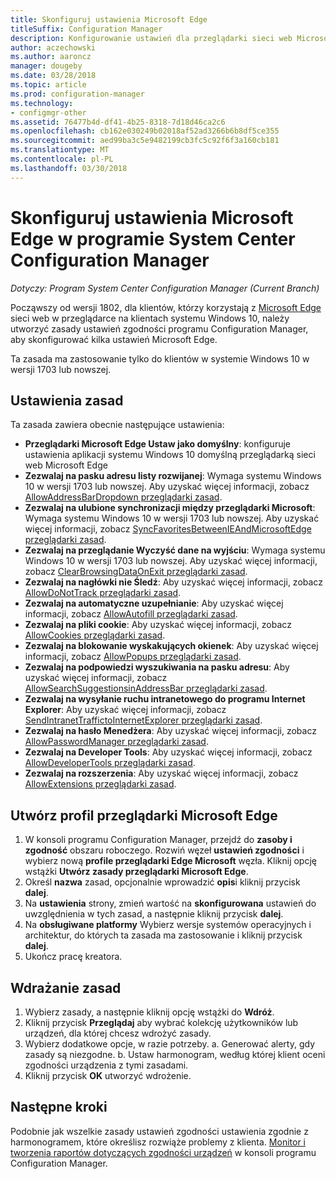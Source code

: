 ```yaml
---
title: Skonfiguruj ustawienia Microsoft Edge
titleSuffix: Configuration Manager
description: Konfigurowanie ustawień dla przeglądarki sieci web Microsoft Edge na klientach systemu Windows 10
author: aczechowski
ms.author: aaroncz
manager: dougeby
ms.date: 03/28/2018
ms.topic: article
ms.prod: configuration-manager
ms.technology:
- configmgr-other
ms.assetid: 76477b4d-df41-4b25-8318-7d18d46ca2c6
ms.openlocfilehash: cb162e030249b02018af52ad3266b6b8df5ce355
ms.sourcegitcommit: aed99ba3c5e9482199cb3fc5c92f6f3a160cb181
ms.translationtype: MT
ms.contentlocale: pl-PL
ms.lasthandoff: 03/30/2018
---
```

# <a name="configure-microsoft-edge-settings-in-system-center-configuration-manager"></a>Skonfiguruj ustawienia Microsoft Edge w programie System Center Configuration Manager

*Dotyczy: Program System Center Configuration Manager (Current Branch)*

<!-- 1357310 -->
Począwszy od wersji 1802, dla klientów, którzy korzystają z [Microsoft Edge](https://technet.microsoft.com/microsoft-edge/bb265256) sieci web w przeglądarce na klientach systemu Windows 10, należy utworzyć zasady ustawień zgodności programu Configuration Manager, aby skonfigurować kilka ustawień Microsoft Edge. 

Ta zasada ma zastosowanie tylko do klientów w systemie Windows 10 w wersji 1703 lub nowszej. <!--511552-->


## <a name="policy-settings"></a>Ustawienia zasad
Ta zasada zawiera obecnie następujące ustawienia:
- **Przeglądarki Microsoft Edge Ustaw jako domyślny**: konfiguruje ustawienia aplikacji systemu Windows 10 domyślną przeglądarką sieci web Microsoft Edge
- **Zezwalaj na pasku adresu listy rozwijanej**: Wymaga systemu Windows 10 w wersji 1703 lub nowszej. Aby uzyskać więcej informacji, zobacz [AllowAddressBarDropdown przeglądarki zasad](/windows/client-management/mdm/policy-csp-browser#browser-allowaddressbardropdown).
- **Zezwalaj na ulubione synchronizacji między przeglądarki Microsoft**: Wymaga systemu Windows 10 w wersji 1703 lub nowszej. Aby uzyskać więcej informacji, zobacz [SyncFavoritesBetweenIEAndMicrosoftEdge przeglądarki zasad](/windows/client-management/mdm/policy-csp-browser#browser-syncfavoritesbetweenieandmicrosoftedge).
- **Zezwalaj na przeglądanie Wyczyść dane na wyjściu**: Wymaga systemu Windows 10 w wersji 1703 lub nowszej. Aby uzyskać więcej informacji, zobacz [ClearBrowsingDataOnExit przeglądarki zasad](/windows/client-management/mdm/policy-csp-browser#browser-clearbrowsingdataonexit).
- **Zezwalaj na nagłówki nie Śledź**: Aby uzyskać więcej informacji, zobacz [AllowDoNotTrack przeglądarki zasad](/windows/client-management/mdm/policy-csp-browser#browser-allowdonottrack).
- **Zezwalaj na automatyczne uzupełnianie**: Aby uzyskać więcej informacji, zobacz [AllowAutofill przeglądarki zasad](/windows/client-management/mdm/policy-csp-browser#browser-allowautofill).
- **Zezwalaj na pliki cookie**: Aby uzyskać więcej informacji, zobacz [AllowCookies przeglądarki zasad](/windows/client-management/mdm/policy-csp-browser#browser-allowcookies).
- **Zezwalaj na blokowanie wyskakujących okienek**: Aby uzyskać więcej informacji, zobacz [AllowPopups przeglądarki zasad](/windows/client-management/mdm/policy-csp-browser#browser-allowpopups).
- **Zezwalaj na podpowiedzi wyszukiwania na pasku adresu**: Aby uzyskać więcej informacji, zobacz [AllowSearchSuggestionsinAddressBar przeglądarki zasad](/windows/client-management/mdm/policy-csp-browser#browser-allowsearchsuggestionsinaddressbar).
- **Zezwalaj na wysyłanie ruchu intranetowego do programu Internet Explorer**: Aby uzyskać więcej informacji, zobacz [SendIntranetTraffictoInternetExplorer przeglądarki zasad](/windows/client-management/mdm/policy-csp-browser#browser-sendintranettraffictointernetexplorer).
- **Zezwalaj na hasło Menedżera**: Aby uzyskać więcej informacji, zobacz [AllowPasswordManager przeglądarki zasad](/windows/client-management/mdm/policy-csp-browser#browser-allowpasswordmanager).
- **Zezwalaj na Developer Tools**: Aby uzyskać więcej informacji, zobacz [AllowDeveloperTools przeglądarki zasad](/windows/client-management/mdm/policy-csp-browser#browser-allowdevelopertools).
- **Zezwalaj na rozszerzenia**: Aby uzyskać więcej informacji, zobacz [AllowExtensions przeglądarki zasad](/windows/client-management/mdm/policy-csp-browser#browser-allowextensions).



## <a name="create-the-microsoft-edge-browser-profile"></a>Utwórz profil przeglądarki Microsoft Edge

1. W konsoli programu Configuration Manager, przejdź do **zasoby i zgodność** obszaru roboczego. Rozwiń węzeł **ustawień zgodności** i wybierz nową **profile przeglądarki Edge Microsoft** węzła. Kliknij opcję wstążki **Utwórz zasady przeglądarki Microsoft Edge**.
2. Określ **nazwa** zasad, opcjonalnie wprowadzić **opis**i kliknij przycisk **dalej**.
3. Na **ustawienia** strony, zmień wartość na **skonfigurowana** ustawień do uwzględnienia w tych zasad, a następnie kliknij przycisk **dalej**.
4. Na **obsługiwane platformy** Wybierz wersje systemów operacyjnych i architektur, do których ta zasada ma zastosowanie i kliknij przycisk **dalej**. 
5. Ukończ pracę kreatora.



## <a name="deploy-the-policy"></a>Wdrażanie zasad

1. Wybierz zasady, a następnie kliknij opcję wstążki do **Wdróż**.
2. Kliknij przycisk **Przeglądaj** aby wybrać kolekcję użytkowników lub urządzeń, dla której chcesz wdrożyć zasady. 
3. Wybierz dodatkowe opcje, w razie potrzeby. 
    a. Generować alerty, gdy zasady są niezgodne. 
    b. Ustaw harmonogram, według której klient oceni zgodności urządzenia z tymi zasadami.
4. Kliknij przycisk **OK** utworzyć wdrożenie.



## <a name="next-steps"></a>Następne kroki

Podobnie jak wszelkie zasady ustawień zgodności ustawienia zgodnie z harmonogramem, które określisz rozwiąże problemy z klienta. [Monitor i tworzenia raportów dotyczących zgodności urządzeń](/sccm/compliance/deploy-use/monitor-compliance-settings) w konsoli programu Configuration Manager.
